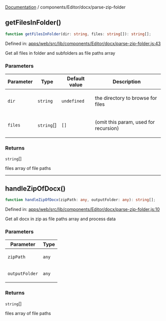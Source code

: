 [Documentation](../../../modules.md) / components/Editor/docx/parse-zip-folder

## getFilesInFolder()

```ts
function getFilesInFolder(dir: string, files: string[]): string[];
```

Defined in: [apps/web/src/lib/components/Editor/docx/parse-zip-folder.js:43](https://github.com/vtempest/ai-research-agent/tree/master/apps/web/src/lib/components/Editor/docx/parse-zip-folder.js#L43)

Get all files in folder and subfolders as file paths array

### Parameters

<table>
<thead>
<tr>
<th>Parameter</th>
<th>Type</th>
<th>Default value</th>
<th>Description</th>
</tr>
</thead>
<tbody>
<tr>
<td>

`dir`

</td>
<td>

`string`

</td>
<td>

`undefined`

</td>
<td>

the directory to browse for files

</td>
</tr>
<tr>
<td>

`files`

</td>
<td>

`string`[]

</td>
<td>

`[]`

</td>
<td>

(omit this param, used for recursion)

</td>
</tr>
</tbody>
</table>

### Returns

`string`[]

files array of file paths

***

## handleZipOfDocx()

```ts
function handleZipOfDocx(zipPath: any, outputFolder: any): string[];
```

Defined in: [apps/web/src/lib/components/Editor/docx/parse-zip-folder.js:10](https://github.com/vtempest/ai-research-agent/tree/master/apps/web/src/lib/components/Editor/docx/parse-zip-folder.js#L10)

Get all docx in zip as file paths array and process data

### Parameters

<table>
<thead>
<tr>
<th>Parameter</th>
<th>Type</th>
</tr>
</thead>
<tbody>
<tr>
<td>

`zipPath`

</td>
<td>

`any`

</td>
</tr>
<tr>
<td>

`outputFolder`

</td>
<td>

`any`

</td>
</tr>
</tbody>
</table>

### Returns

`string`[]

files array of file paths
